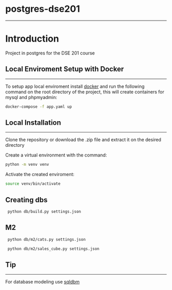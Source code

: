 # postgres-dse201

---

# Introduction

Project in postgres for the DSE 201 course


## Local Enviroment Setup with Docker
___

To setup app local enviroment install [docker](https://docs.docker.com/get-docker/)
and run the following command on the root directory of the project, this will create
containers for mysql and phpmyadmin:

```bash
docker-compose -f app.yaml up
```

## Local Installation
___

Clone the repository or download the .zip file and extract it on the desired directory


Create a virtual environment with the command:

```bash
python -m venv venv
```

Activate the created enviroment:

```bash
source venv/bin/activate
```

## Creating dbs

```bash
 python db/build.py settings.json

 ```

## M2

```bash
 python db/m2/cats.py settings.json

 ```
```bash
 python db/m2/sales_cube.py settings.json
 ```

## Tip
___

For database modeling use [sqldbm](https://app.sqldbm.com/)

